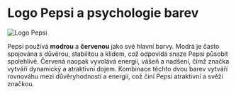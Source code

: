 # Logo Pepsi a psychologie barev

![Logo Pepsi]([https://upload.wikimedia.org/wikipedia/commons/thumb/a/a5/Pepsi_logo_2014.svg/200px-Pepsi_logo_2014.svg.png](https://www.edigitalagency.com.au/wp-content/uploads/Pepsi-logo-PNG.png))

Pepsi používá **modrou** a **červenou** jako své hlavní barvy. Modrá je často spojována s důvěrou, stabilitou a klidem, což odpovídá snaze Pepsi působit spolehlivě. Červená naopak vyvolává energii, vášeň a nadšení, čímž značka vytváří dynamický a atraktivní dojem. Kombinace těchto dvou barev vytváří rovnováhu mezi důvěryhodností a energií, což činí Pepsi atraktivní a svěží značkou.
